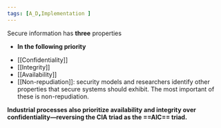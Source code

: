 ```yaml
---
tags: [A_D,Implementation ]
---
```

Secure information has **three** properties
- **In the following priority**
+ [[Confidentiality]]
+ [[Integrity]]
+ [[Availability]]
+ [[Non-repudiation]]: security models and researchers identify other properties that secure systems should exhibit. The most important of these is non-repudiation. 

**Industrial processes also prioritize availability and integrity over confidentiality—reversing the CIA triad as the ==AIC== triad.**